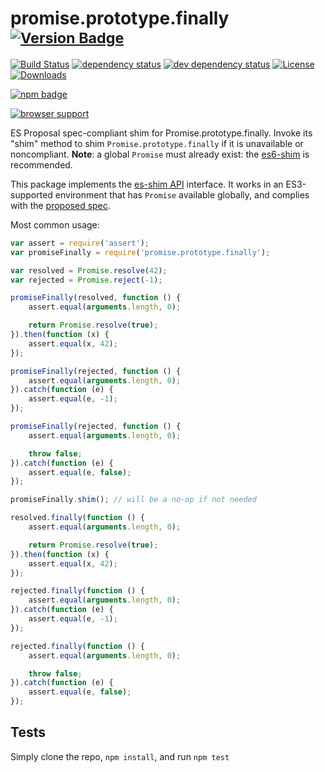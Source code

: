 # promise.prototype.finally <sup>[![Version Badge][npm-version-svg]][package-url]</sup>

[![Build Status][travis-svg]][travis-url]
[![dependency status][deps-svg]][deps-url]
[![dev dependency status][dev-deps-svg]][dev-deps-url]
[![License][license-image]][license-url]
[![Downloads][downloads-image]][downloads-url]

[![npm badge][npm-badge-png]][package-url]

[![browser support][testling-svg]][testling-url]

ES Proposal spec-compliant shim for Promise.prototype.finally. Invoke its "shim" method to shim `Promise.prototype.finally` if it is unavailable or noncompliant. **Note**: a global `Promise` must already exist: the [es6-shim](https://github.com/es-shims/es6-shim) is recommended.

This package implements the [es-shim API](https://github.com/es-shims/api) interface. It works in an ES3-supported environment that has `Promise` available globally, and complies with the [proposed spec](https://github.com/tc39/proposal-promise-finally).

Most common usage:
```js
var assert = require('assert');
var promiseFinally = require('promise.prototype.finally');

var resolved = Promise.resolve(42);
var rejected = Promise.reject(-1);

promiseFinally(resolved, function () {
	assert.equal(arguments.length, 0);

	return Promise.resolve(true);
}).then(function (x) {
	assert.equal(x, 42);
});

promiseFinally(rejected, function () {
	assert.equal(arguments.length, 0);
}).catch(function (e) {
	assert.equal(e, -1);
});

promiseFinally(rejected, function () {
	assert.equal(arguments.length, 0);

	throw false;
}).catch(function (e) {
	assert.equal(e, false);
});

promiseFinally.shim(); // will be a no-op if not needed

resolved.finally(function () {
	assert.equal(arguments.length, 0);

	return Promise.resolve(true);
}).then(function (x) {
	assert.equal(x, 42);
});

rejected.finally(function () {
	assert.equal(arguments.length, 0);
}).catch(function (e) {
	assert.equal(e, -1);
});

rejected.finally(function () {
	assert.equal(arguments.length, 0);

	throw false;
}).catch(function (e) {
	assert.equal(e, false);
});
```

## Tests
Simply clone the repo, `npm install`, and run `npm test`

[package-url]: https://npmjs.com/package/promise.prototype.finally
[npm-version-svg]: http://versionbadg.es/es-shims/Promise.prototype.finally.svg
[travis-svg]: https://travis-ci.org/es-shims/Promise.prototype.finally.svg
[travis-url]: https://travis-ci.org/es-shims/Promise.prototype.finally
[deps-svg]: https://david-dm.org/es-shims/Promise.prototype.finally.svg
[deps-url]: https://david-dm.org/es-shims/Promise.prototype.finally
[dev-deps-svg]: https://david-dm.org/es-shims/Promise.prototype.finally/dev-status.svg
[dev-deps-url]: https://david-dm.org/es-shims/Promise.prototype.finally#info=devDependencies
[testling-svg]: https://ci.testling.com/es-shims/Promise.prototype.finally.png
[testling-url]: https://ci.testling.com/es-shims/Promise.prototype.finally
[npm-badge-png]: https://nodei.co/npm/promise.prototype.finally.png?downloads=true&stars=true
[license-image]: http://img.shields.io/npm/l/promise.prototype.finally.svg
[license-url]: LICENSE
[downloads-image]: http://img.shields.io/npm/dm/promise.prototype.finally.svg
[downloads-url]: http://npm-stat.com/charts.html?package=promise.prototype.finally
